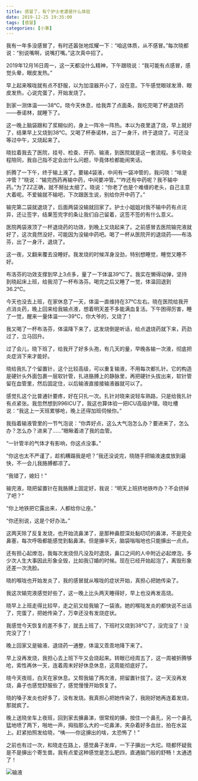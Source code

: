 ```yaml
---
title: 感冒了，有个护士老婆是什么体验
date: 2019-12-25 19:35:00
tags: [感冒]
categories: [小事]
---
```


我有一年多没感冒了，有时还嚣张地炫耀一下：“咱这体质，从不感冒。”每次晓都说：“别说嘴啊，说嘴打嘴。”这次真中招了。

<!--more-->

2019年12月16日周一，这一天都没什么精神，下午跟晓说：“我可能有点感冒，感觉头晕，眼皮发热。”

早上起来喉咙就有点不舒服，以为加湿器开小了，没在意。下午感觉眼球发滑、眼皮发热，心说完蛋了，开始发烧了。

到家一测体温——38℃。晓今天休息，给我弄了点面条，我吃完喝了杯退烧药——泰诺林，就睡下了。

这一晚上脑袋跟和了浆糊似的，身上一阵冷一阵热。本以为夜里退了烧，早上就好了，结果早上又烧到38℃。又喝了杯泰诺林，出了一身汗，终于退烧了。可还没等过中午，又烧起来了。

晓拉着我去了医院，挂号、检查、开药、输液，到医院就是这一套流程。多亏晓全程陪同，我自己指不定会出什么问题，毕竟体检都能闹笑话。

折腾了一下午，终于输上液了。要输4袋液，中间有一袋冲管的，我问晓：“啥是冲管？”晓说：“输完西药再输中药，中间要冲管。”“咋还有中药呢？我不输中药。”为了ZZ正确，就不掰扯太细了。晓说：“你老了也是个难缠的老头，自己主意大着呢。不爱输就不输吧，下次跟医生说，别给你开中药了。”

输完第二袋就退烧了，后面两袋没输就回家了。护士小姐姐对我不输中药有点诧异，还让签字，结果签完字的条让我们自己留着，这签不签的有什么意义。

医院两袋液顶了一杯退烧药的功效，到晚上又烧起来了。之前感冒去医院输完液就好了，这次竟然没好，可能因为没输中药吧。喝了一杯从医院开的退烧药——布洛芬，出了一身汗，退烧了。

这一夜，又翻来覆去没睡好。我发烧的时候浑身没劲，特别想睡觉，睡觉又睡不好。

布洛芬的功效支撑到早上3点多，量了一下体温39℃了。我实在懒得动弹，坚持到晓起床上班，给我沏了一杯布洛芬。喝完之后又睡了一觉，体温回退到36.2℃。

今天也没去上班，在家休息了一天，体温一直维持在37℃左右。晓在医院给我开点消炎药，晚上回来给我输点液，想着明天差不多能满血复活。下午困得厉害，睡了一觉，醒来一量体温——39℃，你大爷的，又烧了！

我又喝了一杯布洛芬，体温降下来了，这发烧倒是听话，给点退烧药就下来，药劲过了，立马回升。

过了会儿，晓下班了，给我开了好多头孢，有几天的量，早晚各输一次液，彻底把炎症消下来才能好。

晓给我扎了个留置针，这个比较高级，可以重复输液，不用每次都扎针。它的构造是硬针头外面包裹一层软针管，扎进胳膊上的静脉里，再把硬针头拔出来，软针管留在血管里，然后固定住，以后输液直接接输液器就可以了。

感觉扎这个比普通针要疼，好在只扎一次。扎针对晓来说轻车熟路，只是给我扎针有点紧张。我忽然想到996ICU了，我这也算体验一把ICU高级护理。晓吐槽说：“我这上一天班累够呛，晚上还得加班伺候你。”

我指着输液管里的一节气泡说：“你弄好点，这么大气泡怎么办？要进来了，怎么办？怎么办？进来了……”眼瞅着进了我的血管。

“一针管半的气体才有影响，你这点没事。”

“你这也太不严谨了，趁机糟蹋我是吧？”我还没说完，晓随手把输液速度放到最快，不一会儿我胳膊都凉了。

“我错了，媳妇！”

输完液，晓把留置针在我胳膊上固定好，我说：“明天上班挤地铁咋办？不会挤掉了吧？”

“你上地铁把它露出来，人都给你让座。”

“你还别说，这是个好办法。”

这两天除了反复发烧，也开始流鼻涕了，是那种鼻腔深处黏叨叨的鼻涕，不是完全鼻塞，每次呼吸都能感觉到黏鼻涕。但是擤半天，脑袋嗡嗡地也只能擤出一点点。

还有担心起燎泡，我每次发烧但凡没及时退烧，鼻口之间的人中附近必起燎泡，多少次人生大事因此形象全毁，比如我订婚的时候。现在已经开始起泡了，离毁形象还差一次洗脸。

晓的喉咙也开始发炎了，我的感冒就从喉咙的症状开始，真担心把她传染了。

我这次输完液感觉好些了，这一晚上比头两天睡得好，早上也没再发高烧。

晓早上上班走得比较早，走之前又给我输了一袋液。她的喉咙发炎的都快说不出话了，完蛋了，把她传染了，万幸还没有发烧症状。

我感觉今天恢复的差不多了，就去上班了，下班时又烧到38℃了，没完没了！没完没了了！

晚上回家又是输液、退烧药一通整，体温又乖乖地降下来了。

早上没再发烧，我担心去上班下午又会烧起来。转眼已经周五了，这一周被折腾够呛，索性再休一天，连着周末好好休息休息，这周能彻底好了。

晓今天夜班，白天在家休息。又帮我输了两次液，把留置针拔了。这一天没再发烧，鼻子也感觉舒服些了，感觉慢慢开始恢复了。

晓的嗓子发炎也好多了，没有发烧。我真担心把她传染了，我刚好她再连着发烧，那就疯了。

晚上送晓坐车上夜班，回到家去擤鼻涕，很常规的擤，按住一个鼻孔，另一个鼻孔猛地喷了两下，啪地一声，拇指那么大的一坨鼻涕，夹杂着好多血丝，拍在水盆上。赶紧拍照发给晓，“咦——你这擤出的啥，太恐怖了！”

之前也有过一次，和晓走在路上，感觉鼻子发痒，一下子擤出一大坨。晓都怀疑我是不是擤出个寄生兽。我有点爱这种感觉是怎么肥四，直通脑门般的舒畅！太通透了！

![输液](https://imagedb-1257991841.cos.ap-beijing.myqcloud.com/WechatIMG987.jpeg)